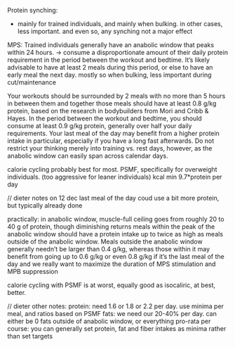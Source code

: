 Protein synching:
- mainly for trained individuals, and mainly when bulking. in other cases, less important. and even so, any synching not a major effect

MPS:
Trained individuals generally have an anabolic window that peaks within 24 hours.
-> consume a disproportionate amount of their daily protein requirement in the period between the workout and bedtime. It’s likely advisable to have at least 2 meals during this period, or else to have an early meal the next day. mostly so when bulking, less important during cut/maintenance

 Your workouts should be surrounded by 2 meals with no more than 5 hours in between them and together those meals should have at least 0.8 g/kg protein, based on the research in bodybuilders from Mori and Cribb & Hayes. In the period between the workout and bedtime, you should consume at least 0.9 g/kg protein, generally over half your daily requirements. Your last meal of the day may benefit from a higher protein intake in particular, especially if you have a long fast afterwards. Do not restrict your thinking merely into training vs. rest days, however, as the anabolic window can easily span across calendar days.


 calorie cycling probably best for most.
 PSMF, specifically for overweight individuals. (too aggressive for leaner individuals)
 kcal min 9.7*protein per day



 // dieter notes on 12 dec
 last meal of the day coud use a bit more protein, but typically already done

practically:
in anabolic window, muscle-full ceiling goes from roughly 20 to 40 g of protein, though diminishing returns
meals within the peak of the anabolic window should have a protein intake up to twice as high as meals outside of the anabolic window. Meals outside the anabolic window generally needn’t be larger than 0.4 g/kg, whereas those within it may benefit from going up to 0.6 g/kg or even 0.8 g/kg if it’s the last meal of the day and we really want to maximize the duration of MPS stimulation and MPB suppression


calorie cycling with PSMF is at worst, equally good as isocaliric, at best, better.

// dieter other notes:
protein: need 1.6 or 1.8 or 2.2 per day. use minima per meal, and ratios based on PSMF
fats: we need our 20-40% per day. can either be 0 fats outside of anabolic window, or everything pro-rata
per course: you can generally set protein, fat and fiber intakes as minima rather than set targets